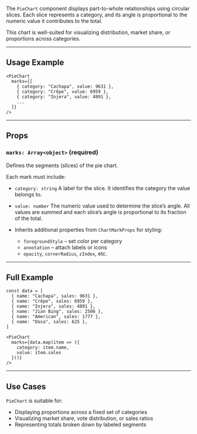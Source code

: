 The `PieChart` component displays part-to-whole relationships using circular slices. Each slice represents a category, and its angle is proportional to the numeric value it contributes to the total.

This chart is well-suited for visualizing distribution, market share, or proportions across categories.

---

## Usage Example

```tsx
<PieChart
  marks={[
    { category: "Cachapa", value: 9631 },
    { category: "Crêpe", value: 6959 },
    { category: "Injera", value: 4891 },
    ...
  ]}
/>
```

---

## Props

### `marks: Array<object>` **(required)**

Defines the segments (slices) of the pie chart.

Each mark must include:

* `category: string`
  A label for the slice. It identifies the category the value belongs to.

* `value: number`
  The numeric value used to determine the slice’s angle. All values are summed and each slice’s angle is proportional to its fraction of the total.

* Inherits additional properties from `ChartMarkProps` for styling:

  * `foregroundStyle` – set color per category
  * `annotation` – attach labels or icons
  * `opacity`, `cornerRadius`, `zIndex`, etc.

---

## Full Example

```tsx
const data = [
  { name: "Cachapa", sales: 9631 },
  { name: "Crêpe", sales: 6959 },
  { name: "Injera", sales: 4891 },
  { name: "Jian Bing", sales: 2506 },
  { name: "American", sales: 1777 },
  { name: "Dosa", sales: 625 },
]

<PieChart
  marks={data.map(item => ({
    category: item.name,
    value: item.sales
  }))}
/>
```

---

## Use Cases

`PieChart` is suitable for:

* Displaying proportions across a fixed set of categories
* Visualizing market share, vote distribution, or sales ratios
* Representing totals broken down by labeled segments

